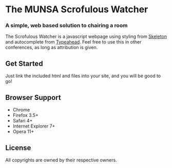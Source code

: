 # The MUNSA Scrofulous Watcher #
### A simple, web based solution to chairing a room ###

The Scrofulous Watcher is a javascript webpage using styling from [Skeleton](http://www.getskeleton.com/) and autocomplete from [Typeahead](http://twitter.github.io/typeahead.js/).  Feel free to use this in other conferences, as long as attribution is given.

Get Started
-----------

Just link the included html and files into your site, and you will be good to go!

Browser Support
---------------

* Chrome
* Firefox 3.5+
* Safari 4+
* Internet Explorer 7+
* Opera 11+

License
-------
All copyrights are owned by their respective owners.